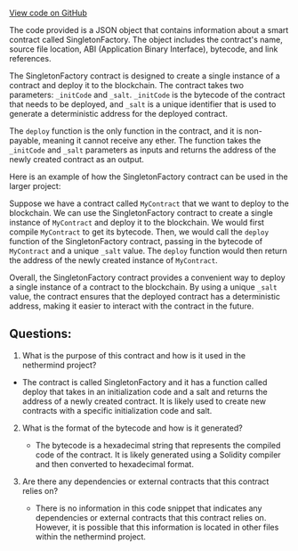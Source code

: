 [View code on GitHub](https://github.com/nethermindeth/nethermind/Nethermind.AccountAbstraction.Test/TestContracts/SingletonFactory.json)

The code provided is a JSON object that contains information about a smart contract called SingletonFactory. The object includes the contract's name, source file location, ABI (Application Binary Interface), bytecode, and link references.

The SingletonFactory contract is designed to create a single instance of a contract and deploy it to the blockchain. The contract takes two parameters: `_initCode` and `_salt`. `_initCode` is the bytecode of the contract that needs to be deployed, and `_salt` is a unique identifier that is used to generate a deterministic address for the deployed contract.

The `deploy` function is the only function in the contract, and it is non-payable, meaning it cannot receive any ether. The function takes the `_initCode` and `_salt` parameters as inputs and returns the address of the newly created contract as an output.

Here is an example of how the SingletonFactory contract can be used in the larger project:

Suppose we have a contract called `MyContract` that we want to deploy to the blockchain. We can use the SingletonFactory contract to create a single instance of `MyContract` and deploy it to the blockchain. We would first compile `MyContract` to get its bytecode. Then, we would call the `deploy` function of the SingletonFactory contract, passing in the bytecode of `MyContract` and a unique `_salt` value. The `deploy` function would then return the address of the newly created instance of `MyContract`.

Overall, the SingletonFactory contract provides a convenient way to deploy a single instance of a contract to the blockchain. By using a unique `_salt` value, the contract ensures that the deployed contract has a deterministic address, making it easier to interact with the contract in the future.
## Questions: 
 1. What is the purpose of this contract and how is it used in the nethermind project?
   - The contract is called SingletonFactory and it has a function called deploy that takes in an initialization code and a salt and returns the address of a newly created contract. It is likely used to create new contracts with a specific initialization code and salt.
   
2. What is the format of the bytecode and how is it generated?
   - The bytecode is a hexadecimal string that represents the compiled code of the contract. It is likely generated using a Solidity compiler and then converted to hexadecimal format.
   
3. Are there any dependencies or external contracts that this contract relies on?
   - There is no information in this code snippet that indicates any dependencies or external contracts that this contract relies on. However, it is possible that this information is located in other files within the nethermind project.